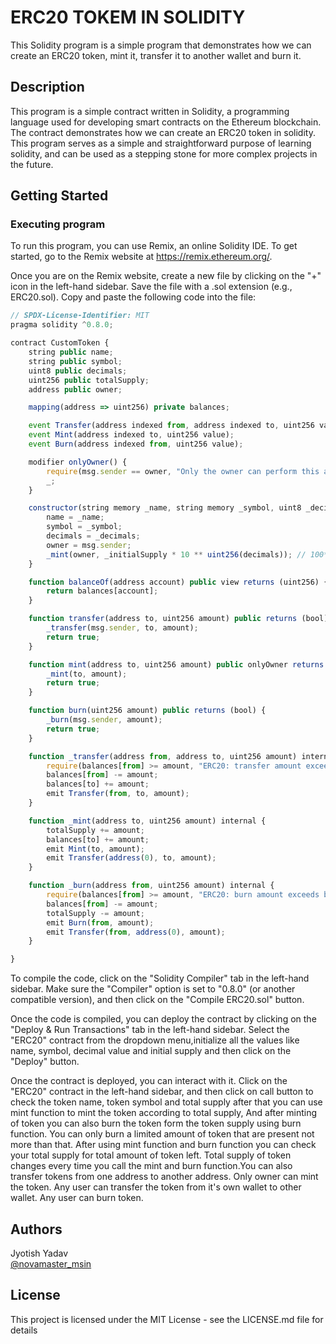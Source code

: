 # ERC20 TOKEM  IN SOLIDITY

This Solidity program is a simple program that demonstrates how we can create an ERC20  token, mint it, transfer it to another wallet and burn it.

## Description

This program is a simple contract written in Solidity, a programming language used for developing smart contracts on the Ethereum blockchain. The contract demonstrates how we can create an ERC20 token in solidity. This program serves as a simple and straightforward purpose of learning solidity, and can be used as a stepping stone for more complex projects in the future.

## Getting Started

### Executing program

To run this program, you can use Remix, an online Solidity IDE. To get started, go to the Remix website at https://remix.ethereum.org/.

Once you are on the Remix website, create a new file by clicking on the "+" icon in the left-hand sidebar. Save the file with a .sol extension (e.g., ERC20.sol). Copy and paste the following code into the file:

```javascript
// SPDX-License-Identifier: MIT
pragma solidity ^0.8.0;

contract CustomToken {
    string public name;
    string public symbol;
    uint8 public decimals;
    uint256 public totalSupply;
    address public owner;

    mapping(address => uint256) private balances;

    event Transfer(address indexed from, address indexed to, uint256 value); 
    event Mint(address indexed to, uint256 value);
    event Burn(address indexed from, uint256 value);

    modifier onlyOwner() {
        require(msg.sender == owner, "Only the owner can perform this action");
        _;
    }

    constructor(string memory _name, string memory _symbol, uint8 _decimals, uint256 _initialSupply) {
        name = _name;
        symbol = _symbol;
        decimals = _decimals;
        owner = msg.sender;
        _mint(owner, _initialSupply * 10 ** uint256(decimals)); // 100*10**1 = 1000
    }

    function balanceOf(address account) public view returns (uint256) {
        return balances[account];
    }

    function transfer(address to, uint256 amount) public returns (bool) {
        _transfer(msg.sender, to, amount);
        return true;
    }

    function mint(address to, uint256 amount) public onlyOwner returns (bool) {
        _mint(to, amount);
        return true;
    }

    function burn(uint256 amount) public returns (bool) {
        _burn(msg.sender, amount);
        return true;
    }

    function _transfer(address from, address to, uint256 amount) internal {
        require(balances[from] >= amount, "ERC20: transfer amount exceeds balance");
        balances[from] -= amount;
        balances[to] += amount;
        emit Transfer(from, to, amount);
    }

    function _mint(address to, uint256 amount) internal {
        totalSupply += amount;
        balances[to] += amount;
        emit Mint(to, amount);
        emit Transfer(address(0), to, amount);
    }

    function _burn(address from, uint256 amount) internal {
        require(balances[from] >= amount, "ERC20: burn amount exceeds balance");
        balances[from] -= amount;
        totalSupply -= amount;
        emit Burn(from, amount);
        emit Transfer(from, address(0), amount);
    }

}


```

To compile the code, click on the "Solidity Compiler" tab in the left-hand sidebar. Make sure the "Compiler" option is set to "0.8.0" (or another compatible version), and then click on the "Compile  ERC20.sol" button.

Once the code is compiled, you can deploy the contract by clicking on the "Deploy & Run Transactions" tab in the left-hand sidebar. Select the "ERC20" contract from the dropdown menu,initialize all the values like name, symbol, decimal value and initial supply and then click on the "Deploy" button.

Once the contract is deployed, you can interact with it. Click on the "ERC20" contract in the left-hand sidebar, and then click on call button to check the token name, token symbol and total supply after that you can use mint function to mint the token according to total supply, And after minting of token you can also burn the token form the token supply using burn function. You can only burn a limited amount of token that are present not more than that. After using mint function and burn function you can check your total supply for total amount of token left. Total supply of token changes every time you call the mint and burn function.You can also transfer tokens from one address to another address.
Only owner can mint the token.
Any user can transfer the token from it's own wallet to other wallet.
Any user can burn token.

## Authors

Jyotish Yadav  
[@novamaster_msin](https://twitter.com/novamaster_msin)


## License

This project is licensed under the MIT License - see the LICENSE.md file for details
